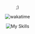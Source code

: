 <div align="center">
  
;)

![wakatime](https://wakatime.com/badge/user/027d3125-820d-4d3d-947c-ae55644b93e4.svg)

<div align="center">

![My Skills](https://skillicons.dev/icons?i=c,cpp,python,php,laravel,linux,mysql,vue,js,jquery)



[//]: # (![]&#40;http://github-profile-summary-cards.vercel.app/api/cards/stats?username=blfmNT&theme=synthwave&#41;)

[//]: # (![]&#40;http://github-profile-summary-cards.vercel.app/api/cards/most-commit-language?username=blfmNT&theme=synthwave&#41;)

[//]: # (![]&#40;http://github-profile-summary-cards.vercel.app/api/cards/profile-details?username=blfmNT&theme=synthwave&#41;)
</div>
